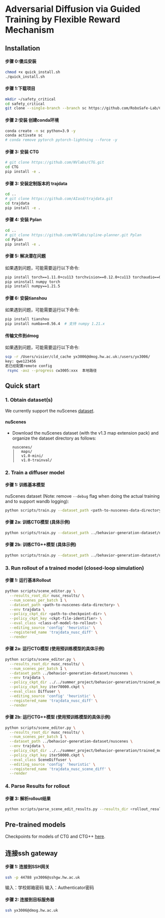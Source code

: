 # Adversarial Diffusion via Guided Training by Flexible Reward Mechanism


## Installation
#### 步骤 0:傻瓜安装 

```bash
chmod +x quick_install.sh
./quick_install.sh
```

#### 步骤 1:下载项目 

```bash
mkdir ~/safety_critical
cd safety_critical
git clone --single-branch --branch sc https://github.com/RoboSafe-Lab/CLDPlus.git .
```
#### 步骤 2:安装 创建conda环境
```bash
conda create -n sc python=3.9 -y
conda activate sc
# conda remove pytorch pytorch-lightning --force -y
```
#### 步骤 3: 安装 CTG 
```bash
# git clone https://github.com/NVlabs/CTG.git
cd CTG
pip install -e .
```

#### 步骤 3: 安装定制版本的 trajdata
```bash
cd ..
# git clone https://github.com/AIasd/trajdata.git
cd trajdata
pip install -e .
```

#### 步骤 4: 安装 Pplan
```bash
cd ..
# git clone https://github.com/NVlabs/spline-planner.git Pplan
cd Pplan
pip install -e .
```


#### 步骤 5: 解决潜在问题
如果遇到问题，可能需要运行以下命令:
```bash
pip install torch==1.11.0+cu113 torchvision==0.12.0+cu113 torchaudio==0.11.0 torchmetrics==0.11.1 torchtext --extra-index-url https://download.pytorch.org/whl/cu113
pip uninstall numpy torch
pip install numpy==1.21.5
```

#### 步骤 6: 安装tianshou
如果遇到问题，可能需要运行以下命令:
```bash
pip install tianshou  
pip install numba==0.56.4  # 支持 numpy 1.21.x
```

#### 传输文件到dmog
如果遇到问题，可能需要运行以下命令:
```bash
scp -r /Users/visier/cld_cache yx3006@dmog.hw.ac.uk:/users/yx3006/
key: qwe123456
若已经配置remote config
 rsync -avz --progress cw3005:xxx  本地路径
```






## Quick start
### 1. Obtain dataset(s)
We currently support the nuScenes [dataset](https://www.nuscenes.org/nuscenes).


#### nuScenes
* Download the nuScenes dataset (with the v1.3 map extension pack) and organize the dataset directory as follows:
    ```
    nuscenes/
    │   maps/
    │   v1.0-mini/
    │   v1.0-trainval/
    ```


### 2. Train a diffuser model
#### 步骤 1: 训练基本模型
nuScenes dataset (Note: remove `--debug` flag when doing the actual training and to support wandb logging):
```bash
python scripts/train.py --dataset_path <path-to-nuscenes-data-directory> --config_name trajdata_nusc_diff --debug
```

#### 步骤 2a: 训练CTG模型 (具体示例)
```bash
python scripts/train.py --dataset_path ../behavior-generation-dataset/nuscenes --config_name trajdata_nusc_diff --debug
```

#### 步骤 2b: 训练CTG++模型 (具体示例)
```bash
python scripts/train.py --dataset_path ../behavior-generation-dataset/nuscenes --config_name trajdata_nusc_scene_diff --debug
```

### 3. Run rollout of a trained model (closed-loop simulation)
#### 步骤 1: 运行基本Rollout
```bash
python scripts/scene_editor.py \
  --results_root_dir nusc_results/ \
  --num_scenes_per_batch 1 \
  --dataset_path <path-to-nuscenes-data-directory> \
  --env trajdata \
  --policy_ckpt_dir <path-to-checkpoint-dir> \
  --policy_ckpt_key <ckpt-file-identifier> \
  --eval_class <class-of-model-to-rollout> \
  --editing_source 'config' 'heuristic' \
  --registered_name 'trajdata_nusc_diff' \
  --render
```

#### 步骤 2a: 运行CTG模型 (使用预训练模型的具体示例)
```bash
python scripts/scene_editor.py \
  --results_root_dir nusc_results/ \
  --num_scenes_per_batch 1 \
  --dataset_path ../behavior-generation-dataset/nuscenes \
  --env trajdata \
  --policy_ckpt_dir ../../summer_project/behavior-generation/trained_models_only_new/trajdata_nusc/ctg_original \
  --policy_ckpt_key iter70000.ckpt \
  --eval_class Diffuser \
  --editing_source 'config' 'heuristic' \
  --registered_name 'trajdata_nusc_diff' \
  --render
```

#### 步骤 2b: 运行CTG++模型 (使用预训练模型的具体示例)
```bash
python scripts/scene_editor.py \
  --results_root_dir nusc_results/ \
  --num_scenes_per_batch 1 \
  --dataset_path ../behavior-generation-dataset/nuscenes \
  --env trajdata \
  --policy_ckpt_dir ../../summer_project/behavior-generation/trained_models_only_new/trajdata_nusc/ctg++8_9,10edge \
  --policy_ckpt_key iter50000.ckpt \
  --eval_class SceneDiffuser \
  --editing_source 'config' 'heuristic' \
  --registered_name 'trajdata_nusc_scene_diff' \
  --render
```

### 4. Parse Results for rollout
#### 步骤 3: 解析rollout结果
```bash
python scripts/parse_scene_edit_results.py --results_dir <rollout_results_dir> --estimate_dist
```

## Pre-trained models
Checkpoints for models of CTG and CTG++ [here](https://drive.google.com/drive/folders/17oYCNGTzBPWjKqvvA8JO67WswyI0j5vw?usp=sharing). 


## 连接ssh gateway
#### 步骤 1: 连接到SSH网关
```bash
ssh -p 44788 yx3006@sshgw.hw.ac.uk
```
输入：学校邮箱密码
输入：Authenticator密码

#### 步骤 2: 连接到目标服务器
```bash
ssh yx3006@dmog.hw.ac.uk
```



